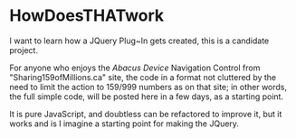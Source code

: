 HowDoesTHATwork
===============

I want to learn how a JQuery Plug~In gets created, this is a candidate project.

For anyone who enjoys the *Abacus Device* Navigation Control from "Sharing159ofMillions.ca" site, the code in a
format not cluttered by the need to limit the action to 159/999 numbers as on that site; in other words, the
full simple code, will be posted here in a few days, as a starting point.

It is pure JavaScript, and doubtless can be refactored to improve it, but it works and is I imagine a starting
point for making the JQuery.
